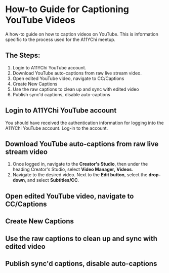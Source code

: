# How-to Guide for Captioning YouTube Videos
A how-to guide on how to caption videos on YouTube. This is information specific to the process used for the A11YChi meetup.

## The Steps:
1. Login to A11YChi YouTube account.
2. Download YouTube auto-captions from raw live stream video.
3. Open edited YouTube video, navigate to CC/Captions
4. Create New Captions
5. Use the raw captions to clean up and sync with edited video 
6. Publish sync'd captions, disable auto-captions

## Login to A11YChi YouTube account
You should have received the authentication information for logging into the A11YChi YouTube account. Log-in to the account.

## Download YouTube auto-captions from raw live stream video
1. Once logged in, navigate to the **Creator's Studio**, then under the heading Creator's Studio, select **Video Manager,** **Videos**.
2. Navigate to the desired video. Next to the **Edit button**, select the **drop-down**, and select **Subtitles/CC**. 

## Open edited YouTube video, navigate to CC/Captions

## Create New Captions

## Use the raw captions to clean up and sync with edited video 

## Publish sync'd captions, disable auto-captions


